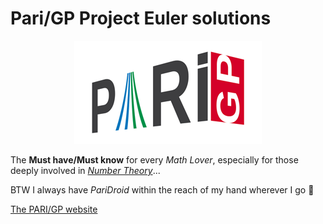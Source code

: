 # Pari/GP Project Euler solutions

<p align="center"><img src="logo.png"></p>

The **Must have/Must know** for every _Math Lover_, especially for those deeply involved in [_Number Theory_](https://en.wikipedia.org/wiki/Number_theory)...

BTW I always have _PariDroid_ within the reach of my hand wherever I go 💙

[The PARI/GP website](https://pari.math.u-bordeaux.fr/)
